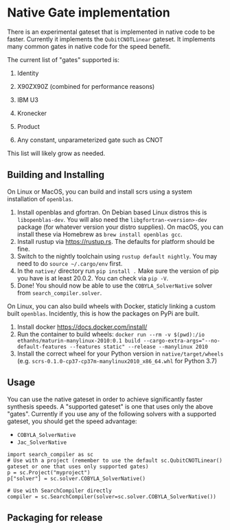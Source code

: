 # Native Gate implementation

There is an experimental gateset that is implemented in native code to be faster. Currently it
implements the `QubitCNOTLinear` gateset. It implements many common gates in native code for the
speed benefit.

The current list of "gates" supported is:

1. Identity

2. X90ZX90Z (combined for performance reasons)

3. IBM U3

4. Kronecker

5. Product

6. Any constant, unparameterized gate such as CNOT

This list will likely grow as needed.

## Building and Installing

On Linux or MacOS, you can build and install scrs using a system installation of `openblas`.

1. Install openblas and gfortran. On Debian based Linux distros this is `libopenblas-dev`. You will also need
   the `libgfortran-<version>-dev`  package (for whatever version your distro supplies). On macOS, you can install these via Homebrew as `brew install openblas gcc`.
2. Install rustup via https://rustup.rs. The defaults for platform should be fine.
3. Switch to the nightly toolchain using `rustup default nightly`. You may need to do `source ~/.cargo/env` first.
4. In the `native/` directory run `pip install .` Make sure the version of pip you have is at least 20.0.2. You can check via `pip -V`. 
5. Done! You should now be able to use the `COBYLA_SolverNative` solver from `search_compiler.solver`.

On Linux, you can also build wheels with Docker, staticly linking a custom built `openblas`.
Incidently, this is how the packages on PyPi are built.

1. Install docker https://docs.docker.com/install/
3. Run the container to build wheels: `docker run --rm -v $(pwd):/io ethanhs/maturin-manylinux-2010:0.1 build --cargo-extra-args="--no-default-features --features static" --release --manylinux 2010`
4. Install the correct wheel for your Python version in `native/target/wheels` (e.g. `scrs-0.1.0-cp37-cp37m-manylinux2010_x86_64.whl` for Python 3.7)


## Usage
You can use the native gateset in order to achieve significantly faster synthesis speeds.
A "supported gateset" is one that uses only the above "gates". Currently if you use any of the
following solvers with a supported gateset, you should get the speed advantage:

 - `COBYLA_SolverNative`
 - `Jac_SolverNative`

```
import search_compiler as sc
# Use with a project (remember to use the default sc.QubitCNOTLinear() gateset or one that uses only supported gates)
p = sc.Project("myproject")
p["solver"] = sc.solver.COBYLA_SolverNative()

# Use with SearchCompiler directly
compiler = sc.SearchCompiler(solver=sc.solver.COBYLA_SolverNative())
```

## Packaging for release

